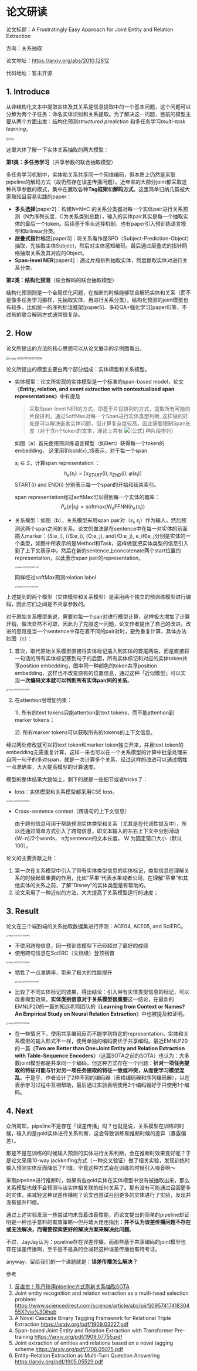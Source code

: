 # 论文研读

论文标题：A Frustratingly Easy Approach for Joint Entity and Relation Extraction

方向：关系抽取

论文地址：https://arxiv.org/abs/2010.12812

代码地址：暂未开源

## 1. Introduce

从非结构化文本中提取实体及其关系是信息提取中的一个基本问题，这个问题可以分解为两个子任务：命名实体识别和关系提取。为了解决这一问题，目前的模型主要从两个方面出发：结构化预测*structured prediction* 和多任务学习*multi-task learning*。

<img src=".assets/v2-869401145f92de5d93c4bcd97ef6fa2b_1440w.jpg" alt="img" style="zoom:50%;" />

这里大体了解一下实体关系抽取的两大模型：

**第1类：多任务学习**（共享参数的联合抽取模型）

多任务学习机制中，实体和关系共享同一个网络编码，但本质上仍然是采取pipeline的解码方式（故仍然存在误差传播问题）。近年来的大部分joint都采取这种共享参数的模式，集中在魔改各种**Tag框架**和**解码方式**。这里简单归纳几篇被大家熟知且容易实践的paper：

- **多头选择**[paper2]：构建N×N×C 的关系分类器对每一个实体pair进行关系预测（N为序列长度，C为关系类别总数），输入的实体pair其实是每一个抽取实体的最后一个token。后续基于多头选择机制，也有paper引入预训练语言模型和bilinear分类。
- **层叠式指针标注**[paper3]：将关系看作是SPO（Subject-Prediction-Object）抽取，先抽取主体Subject，然后对主体感知编码，最后通过层叠式的指针网络抽取关系及其对应的Object。
- **Span-level NER**[paper4]：通过片段排列抽取实体，然后提取实体对进行关系分类。

**第2类：结构化预测**（联合解码的联合抽取模型）

结构化预测则是一个全局优化问题，在推断的时候能够联合解码实体和关系（而不是像多任务学习那样，先抽取实体、再进行关系分类）。结构化预测的joint模型也有较多，比如统一的序列标注框架[paper5]、多轮QA+强化学习[paper6]等，不过有的联合解码方式通常很复杂。

## 2. How

论文所提出的方法的核心思想可以从论文展示的示例图看出，

<img src=".assets/image-20201113143512908.png" alt="image-20201113143512908" style="zoom:50%;" />

论文所提出的模型主要由两个部分组成：实体模型和关系模型。

* 实体模型：论文所实现的实体模型是一个标准的span-based model，论文《**Entity, relation, and event extraction with contextualized span representations**》中有提及

  > 采取Span-level NER的方式，即基于片段排列的方式，提取所有可能的片段排列，通过SoftMax对每一个Span进行实体类型判断, 这样做的好处是可以解决嵌套实体问题，但计算复杂度较高，因此需要限制Span长度（对于含n个token的文本，理论上共有 ![[公式]](https://www.zhihu.com/equation?tex=+n%28n%2B1%29%2F2) 种片段排列）

  如图（a）首先使用预训练语言模型（如Bert）获得每一个token的embedding， 这里用$\bold{x}_t$表示，对于每一个span 

  $s_i \in S$，计算span representation ：
  $$
  h_e(s_i) = [x_{START}(i); x_{END}(i); φ(s_i)]
  $$
  START(i) and END(i) 分别表示每一个span的开始和结束索引。

  span representation经过softMax可以得到每一个实体的概率：
  $$
  P_e(e|s_i) = \text{softmax}(\text{W}_e\text{FFNN}(h_e(s_i))
  $$

* 关系模型：如图（b），关系模型采用span pair对（$s_i, s_j$）作为输入，然后预测这两个span之间的关系。论文的做法是在sentence中在每一对实体的前面插入marker：⟨S:e_i⟩, ⟨/S:e_i⟩, ⟨O:e_j⟩, and⟨/O:e_j⟩, e_i和e_j分别是实体的一个类型，如图中所表示的是Method和Task，这样做就把实体类型的信息引入到了上下文表示中。然后在新的sentence上concatenate两个start位置的representation，以此表示span pair的representation。

  <img src=".assets/image-20201113160807338.png" alt="image-20201113160807338" style="zoom: 33%;" />

  同样经过softMax预测relation label

  <img src=".assets/image-20201113161207048.png" alt="image-20201113161207048" style="zoom: 33%;" />

上述提到的两个模型（实体模型和关系模型）是采用两个独立的预训练模型进行编码，因此它们之间是不共享参数的。

对于原始关系模型来说，需要对每一个pair对进行模型计算，这样极大增加了计算开销，做法显然不可取，因此为了克服这一问题，论文作者提出了自己的改进。改进的思路是当一个sentence中存在着不同的pair对时，避免重复计算，具体办法如图（c）：

1. 首次，取代原始关系模型直接将实体标记插入到实体的首尾两端，而是直接将一句话的所有实体标记塞到句子的后面，所有实体标记和对应的实体token共享position embedding，图中同一种颜色的token共享position embedding，这样也不改变原有的位置信息，通过这种「近似模型」可以实现**一次编码文本就可以判断所有实体pair间的关系**。

<img src=".assets/image-20201113164530618.png" alt="image-20201113164530618" style="zoom: 33%;" />

2. 在attention层增加约束：

   1). 所有的text tokens只能attention到text tokens，而不能attention到marker tokens；

   2). 所有marker tokens可以获取所有的tokens的上下文信息。

经过两处修改就可以将text token和marker token独立开来，并且text token的embedding无需重复计算，这样一来也可以在一个关系模型的计算中批量处理来自同一句子的多对span，就是一次计算多个关系，经过这样的改进可以通过牺牲一点准确率，大大提高模型的计算速度。

模型的整体结果大致如上，剩下的就是一些细节或者tricks了：

* loss：实体模型和关系模型都采用CSE loss，

<img src=".assets/image-20201113163018659.png" alt="image-20201113163018659" style="zoom: 33%;" />

* Cross-sentence context（跨语句的上下文信息）

  由于跨句信息可用于帮助预测实体类型和关系（尤其是在代词性提及中），所以还通过简单方式引入了跨句信息，即文本输入的左右上下文中分别滑动(W−n)/2个words， n为sentence的文本长度， W 为固定窗口大小（默认100）。

论文的主要贡献之处：

1. 第一次在关系模型中引入了带有实体类型信息的实体标记，类型信息在理解关系的时候起着重要的作用，比如”苹果“代表水果或者公司，在理解”苹果“和其他实体的关系之前，了解”Disney“的实体类型是有帮助的。
2. 论文采用了一种近似的方法，大大提高了关系模型运行的速度；

## 3. Result

论文在三个端到端的关系抽取数据集进行评测：ACE04, ACE05, and SciERC。

<img src=".assets/image-20201113173530481.png" alt="image-20201113173530481" style="zoom:33%;" />

* 不使用跨句信息，同一预训练模型下已经超过了最好的成绩
* 使用跨句信息在SciERC（文档级）登顶榜首

<img src=".assets/image-20201113173743620.png" alt="image-20201113173743620" style="zoom:33%;" />

* 牺牲了一点准确率，带来了极大的性能提升

  <img src=".assets/image-20201113173948399.png" alt="image-20201113173948399" style="zoom:33%;" />

* 比较了不同实体标记的效果，得出结论：引入带有实体类型信息的标记，可以改善模型效果。**实体类别信息对于关系模型很重要**这一结论，在最新的EMNLP20的一篇刘知远老师团队的《**Learning from Context or Names?An Empirical Study on Neural Relation Extraction**》中也被提及和证明。

<img src=".assets/image-20201113174310566.png" alt="image-20201113174310566" style="zoom:33%;" />

* 在一些情况下，使用共享编码反而不能学到特定的representation，实体和关系模型的输入形式不一样，使用单独的编码要优于共享编码。最近EMNLP20的一篇《**Two are Better than One:Joint Entity and Relation Extraction with Table-Sequence Encoders**》（这篇SOTA之前的SOTA）也认为：大多数joint模型都是共享同一个编码，但这种方式存在一个问题：**针对一项任务提取的特征可能与针对另一项任务提取的特征一致或冲突，从而使学习模型混乱**。于是乎，作者设计了2种不同的编码器（表格编码器和序列编码器），以在表示学习过程中互相帮助，最后通过实验表明使用2个编码器好于只使用1个编码。

## 4. Next

众所周知，pipeline不是存在「误差传播」吗？也就是说，关系模型在训练的时候，输入的是gold实体进行关系判断，这会导致训练和推断时候的差异（暴露偏差）。

那是不是在训练的时候输入预测的实体进行关系判断，会在推断时效果变好呢？于是论文采用10-way jackknifing方式（一种交叉验证）做了相关实验，发现训练时输入预测实体反而降低了F1值，毕竟这种方式会在训练的时候引入噪音啊～

采取pipeline进行推断时，如果有些gold实体在实体模型中没有被抽取出来，那么关系模型也就不会预测与该实体相关联的任何关系了。那有没有可能通过召回更多的实体，来减轻这种误差传播呢？论文也尝试召回更多的实体进行了实验，发现并没有提升F1值。

通过上述实验发现一些尝试均未显着改善性能，而论文提出的简单的pipeline却证明是一种出乎意料的有效策略～但丹琦大佬也指出：**并不认为误差传播问题不存在或无法解决，而需要探索更好的解决方案来解决此问题**。

不过，JayJay认为：pipeline存在误差传播，而那些基于共享编码的joint模型也存在误差传播啊，至于是不是真的会减轻这种误差传播也有待考证。

anyway，留给我们的一个课题就是：**误差传播怎么解决？**



参考

1. [反直觉！陈丹琦用pipeline方式刷新关系抽取SOTA](https://zhuanlan.zhihu.com/p/274938894)
2. Joint entity recognition and relation extraction as a multi-head selection problem: https://www.sciencedirect.com/science/article/abs/pii/S095741741830455X?via%3Dihub
3. A Novel Cascade Binary Tagging Framework for Relational Triple Extraction https://arxiv.org/pdf/1909.03227.pdf
4. Span-based Joint Entity and Relation Extraction with Transformer Pre-training https://arxiv.org/pdf/1909.07755.pdf
5. Joint extraction of entities and relations based on a novel tagging scheme https://arxiv.org/pdf/1706.05075.pdf
6. Entity-Relation Extraction as Multi-Turn Question Answering https://arxiv.org/pdf/1905.05529.pdf